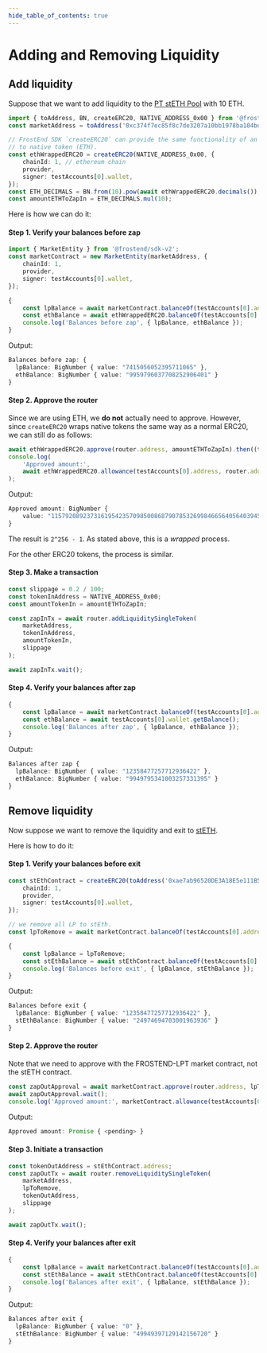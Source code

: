 ```yaml
---
hide_table_of_contents: true
---
```


# Adding and Removing Liquidity

## Add liquidity

Suppose that we want to add liquidity to the [PT stETH Pool](https://app.frostend.com/pro/pools/0xc374f7ec85f8c7de3207a10bb1978ba104bda3b2/zap/in?chain=ethereum) with 10 ETH.

```ts
import { toAddress, BN, createERC20, NATIVE_ADDRESS_0x00 } from '@frostend/sdk-v2';
const marketAddress = toAddress('0xc374f7ec85f8c7de3207a10bb1978ba104bda3b2');

// FrostEnd SDK `createERC20` can provide the same functionality of an ERC20
// to native token (ETH).
const ethWrappedERC20 = createERC20(NATIVE_ADDRESS_0x00, {
    chainId: 1, // ethereum chain
    provider,
    signer: testAccounts[0].wallet,
});
const ETH_DECIMALS = BN.from(10).pow(await ethWrappedERC20.decimals());
const amountETHToZapIn = ETH_DECIMALS.mul(10);
```

Here is how we can do it:

#### Step 1. Verify your balances before zap

```ts
import { MarketEntity } from '@frostend/sdk-v2';
const marketContract = new MarketEntity(marketAddress, {
    chainId: 1,
    provider,
    signer: testAccounts[0].wallet,
});
```

```ts
{
    const lpBalance = await marketContract.balanceOf(testAccounts[0].address);
    const ethBalance = await ethWrappedERC20.balanceOf(testAccounts[0].address);
    console.log('Balances before zap', { lpBalance, ethBalance });
}
```

Output:
```ts
Balances before zap: {
  lpBalance: BigNumber { value: "7415056052395711065" },
  ethBalance: BigNumber { value: "9959796037708252906401" }
}
```

#### Step 2. Approve the router

Since we are using ETH, we **do not** actually need to approve. However, since `createERC20` wraps native tokens the same way as a normal ERC20, we can still do as follows:

```ts
await ethWrappedERC20.approve(router.address, amountETHToZapIn).then((tx) => tx?.wait());
console.log(
    'Approved amount:',
    await ethWrappedERC20.allowance(testAccounts[0].address, router.address)
);
```

Output:
```ts
Approved amount: BigNumber {
    value: "115792089237316195423570985008687907853269984665640564039457584007913129639935"
}
```

The result is `2^256 - 1`. As stated above, this is a _wrapped_ process.

For the other ERC20 tokens, the process is similar.

#### Step 3. Make a transaction

```ts
const slippage = 0.2 / 100;
const tokenInAddress = NATIVE_ADDRESS_0x00;
const amountTokenIn = amountETHToZapIn;
```

```ts
const zapInTx = await router.addLiquiditySingleToken(
    marketAddress,
    tokenInAddress,
    amountTokenIn,
    slippage
);

await zapInTx.wait();
```

#### Step 4. Verify your balances after zap

```ts
{
    const lpBalance = await marketContract.balanceOf(testAccounts[0].address);
    const ethBalance = await testAccounts[0].wallet.getBalance();
    console.log('Balances after zap', { lpBalance, ethBalance });
}
```

Output:
```ts
Balances after zap {
  lpBalance: BigNumber { value: "12358477257712936422" },
  ethBalance: BigNumber { value: "9949795341003257331395" }
}
```

## Remove liquidity

Now suppose we want to remove the liquidity and exit to [stETH](https://etherscan.io/address/0xae7ab96520DE3A18E5e111B5EaAb095312D7fE84).

Here is how to do it:

#### Step 1. Verify your balances before exit

```ts
const stEthContract = createERC20(toAddress('0xae7ab96520DE3A18E5e111B5EaAb095312D7fE84'), {
    chainId: 1,
    provider,
    signer: testAccounts[0].wallet,
});

// we remove all LP to stEth.
const lpToRemove = await marketContract.balanceOf(testAccounts[0].address);
```

```ts
{
    const lpBalance = lpToRemove;
    const stEthBalance = await stEthContract.balanceOf(testAccounts[0].address);
    console.log('Balances before exit', { lpBalance, stEthBalance });
}
```

Output:
```ts
Balances before exit {
  lpBalance: BigNumber { value: "12358477257712936422" },
  stEthBalance: BigNumber { value: "24974694703001963936" }
}
```

#### Step 2. Approve the router

Note that we need to approve with the FROSTEND-LPT market contract, not the stETH contract.

```ts
const zapOutApproval = await marketContract.approve(router.address, lpToRemove);
await zapOutApproval.wait();
console.log('Approved amount:', marketContract.allowance(testAccounts[0].address, router.address));
```

Output:
```ts
Approved amount: Promise { <pending> }
```

#### Step 3. Initiate a transaction

```ts
const tokenOutAddress = stEthContract.address;
const zapOutTx = await router.removeLiquiditySingleToken(
    marketAddress,
    lpToRemove,
    tokenOutAddress,
    slippage
);

await zapOutTx.wait();
```

#### Step 4. Verify your balances after exit

```ts
{
    const lpBalance = await marketContract.balanceOf(testAccounts[0].address);
    const stEthBalance = await stEthContract.balanceOf(testAccounts[0].address);
    console.log('Balances after exit', { lpBalance, stEthBalance });
}
```

Output:
```ts
Balances after exit {
  lpBalance: BigNumber { value: "0" },
  stEthBalance: BigNumber { value: "49949397129142156720" }
}
```
